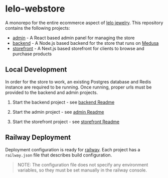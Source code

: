 # lelo-webstore

A monorepo for the entire ecommerce aspect of [lelo jewelry](https://lelo.jewelry). This repository contains the following projects:

- [admin](./admin) - A React based admin panel for managing the store
- [backend](./backend) - A Node.js based backend for the store that runs on [Medusa](https://medusajs.com/)
- [storefront](./storefront) - A Next.js based storefront for clients to browse and purchase products

## Local Development

In order for the store to work, an existing Postgres database and Redis instance are required to be running. Once running, proper urls must be provided to the backend and admin projects.

1. Start the backend project - see [backend Readme](./backend/Readme.md#local-development)

2. Start the admin project - see [admin Readme](./admin/Readme.md#local-development)

3. Start the storefront project - see [storefront Readme](./storefront/Readme.md#local-development)

## Railway Deployment

Deployment configuration is ready for [railway](https://railway.app/). Each project has a `railway.json` file that describes build configuration.

> NOTE: The configuration file does not specify any environment variables, so they must be set manually in the railway console.
